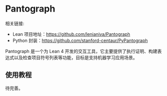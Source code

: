 # Pantograph

相关链接:

- Lean 项目地址：https://github.com/lenianiva/Pantograph
- Python 封装：https://github.com/stanford-centaur/PyPantograph

Pantograph 是一个为 Lean 4 开发的交互工具，它主要提供了执行证明、构建表达式以及检查项目符号列表等功能，目标是支持机器学习应用场景。

## 使用教程

待完善。